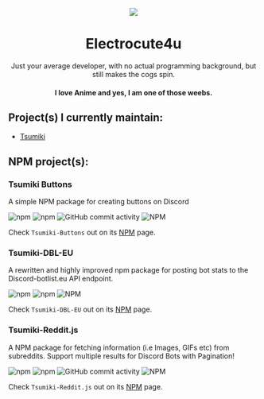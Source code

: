 <p align="center">
<img src="https://i.imgur.com/IDY6Km2.gif"/>
</p>
<h1 align="center">Electrocute4u</h1>
<p align="center">
Just your average developer, with no actual programming background, but still makes the cogs spin.
</p>
<h4 align="center">
I love Anime and yes, I am one of those weebs.
</h4>
<h2 align="left">Project(s) I currently maintain:</h2>

* [Tsumiki](https://github.com/electrocute4u/Tsumiki)

<h2 align="left">NPM project(s):</h2>
<h3 align="left">Tsumiki Buttons</h3>
<p>A simple NPM package for creating buttons on Discord</p>  
<p>
<img alt="npm" src="https://img.shields.io/npm/v/tsumiki-buttons?style=for-the-badge">
<img alt="npm" src="https://img.shields.io/npm/dw/tsumiki-buttons?style=for-the-badge">
<img alt="GitHub commit activity" src="https://img.shields.io/github/commit-activity/y/electrocute4u/tsumiki-buttons?style=for-the-badge">
<img alt="NPM" src="https://img.shields.io/npm/l/tsumiki-buttons?style=for-the-badge">
</p>

Check `Tsumiki-Buttons` out on its [NPM](https://www.npmjs.com/package/tsumiki-buttons) page.
<h3 align="left">Tsumiki-DBL-EU</h3>
<p>A rewritten and highly improved npm package for posting bot stats to the Discord-botlist.eu API endpoint.</p>  
<p>
<img alt="npm" src="https://img.shields.io/npm/v/tsumiki-dbl-eu?style=for-the-badge">
<img alt="npm" src="https://img.shields.io/npm/dw/tsumiki-dbl-eu?style=for-the-badge">
<img alt="NPM" src="https://img.shields.io/npm/l/tsumiki-dbl-eu?style=for-the-badge">
</p>

Check `Tsumiki-DBL-EU` out on its [NPM](https://www.npmjs.com/package/tsumiki-dbl-eu) page.
<h3 align="left">Tsumiki-Reddit.js</h3>
<p>A NPM package for fetching information (i.e Images, GIFs etc) from subreddits.
Support multiple results for Discord Bots with Pagination!</p>
<p>
<img alt="npm" src="https://img.shields.io/npm/v/tsumiki-reddit.js?style=for-the-badge">
<img alt="npm" src="https://img.shields.io/npm/dw/tsumiki-reddit.js?style=for-the-badge">
<img alt="GitHub commit activity" src="https://img.shields.io/github/commit-activity/y/electrocute4u/tsumiki-reddit.js?style=for-the-badge">
<img alt="NPM" src="https://img.shields.io/npm/l/tsumiki-reddit.js?style=for-the-badge">
</p>

Check `Tsumiki-Reddit.js` out on its [NPM](https://www.npmjs.com/package/tsumiki-reddit.js) page.
